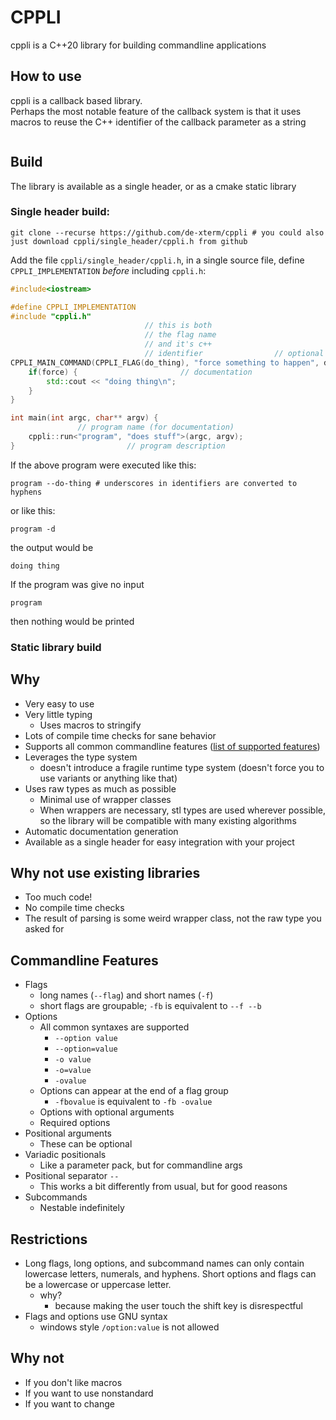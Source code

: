 # CPPLI
cppli is a C++20 library for building commandline applications

## How to use
cppli is a callback based library.  
Perhaps the most notable feature of the callback system is that it uses macros to reuse the C++ identifier of the callback parameter as a string
```cpp

```

## Build
The library is available as a single header, or as a cmake static library  
  
### Single header build:
```shell
git clone --recurse https://github.com/de-xterm/cppli # you could also just download cppli/single_header/cppli.h from github
```
Add the file `cppli/single_header/cppli.h`, in a single source file, define ```CPPLI_IMPLEMENTATION``` *before* including `cppli.h`:
```cpp
#include<iostream>

#define CPPLI_IMPLEMENTATION
#include "cppli.h"
                              // this is both
                              // the flag name
                              // and it's c++
                              // identifier                // optional short name
CPPLI_MAIN_COMMAND(CPPLI_FLAG(do_thing), "force something to happen", d) { // macro magic generates the header of the function 
    if(force) {                       // documentation                  // and registers it, but the 
        std::cout << "doing thing\n";
    }
}

int main(int argc, char** argv) {
               // program name (for documentation)
    cppli::run<"program", "does stuff">(argc, argv);
}                         // program description
```
If the above program were executed like this:
```shell
program --do-thing # underscores in identifiers are converted to hyphens
```
or like this:
```shell
program -d
```
the output would be
```
doing thing
```
If the program was give no input
```shell
program
```
then nothing would be printed


### Static library build

## Why
* Very easy to use
* Very little typing
  * Uses macros to stringify 
* Lots of compile time checks for sane behavior
* Supports all common commandline features ([list of supported features](#commandline-features))
* Leverages the type system
  * doesn't introduce a fragile runtime type system (doesn't force you to use variants or anything like that)
* Uses raw types as much as possible
  * Minimal use of wrapper classes
  * When wrappers are necessary, stl types are used wherever possible, so the library will be compatible with many existing algorithms
* Automatic documentation generation 
* Available as a single header for easy integration with your project

## Why not use existing libraries
* Too much code!
* No compile time checks
* The result of parsing is some weird wrapper class, not the raw type you asked for

## Commandline Features
* Flags
  * long names (`--flag`) and short names (`-f`)
  * short flags are groupable; `-fb` is equivalent to `--f --b`
* Options
  * All common syntaxes are supported
    * `--option value`
    * `--option=value`
    * `-o value`
    * `-o=value`
    * `-ovalue`
  * Options can appear at the end of a flag group
    * `-fbovalue` is equivalent to `-fb -ovalue`
  * Options with optional arguments
  * Required options
* Positional arguments
  * These can be optional
* Variadic positionals
  * Like a parameter pack, but for commandline args
* Positional separator `--`
  * This works a bit differently from usual, but for good reasons
* Subcommands
  * Nestable indefinitely

## Restrictions
* Long flags, long options, and subcommand names can only contain lowercase letters, numerals, and hyphens.
Short options and flags can be a lowercase or uppercase letter.
  * why?
    * because making the user touch the shift key is disrespectful
* Flags and options use GNU syntax
  * windows style `/option:value` is not allowed

## Why not 
* If you don't like macros
* If you want to use nonstandard
* If you want to change 